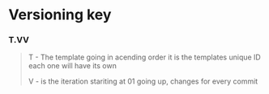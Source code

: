 # Versioning key
### **T.VV**


>T - The template going in acending order it is the templates unique ID each one will have its own
>
>V - is the iteration stariting at 01 going up, changes for every commit
